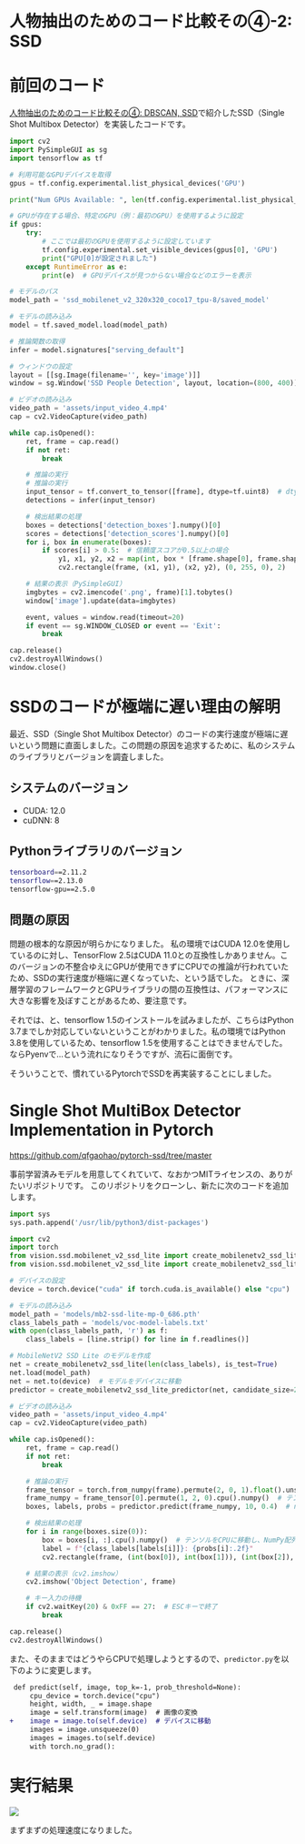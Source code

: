 # 人物抽出のためのコード比較その④-2: SSD
# 前回のコード
[人物抽出のためのコード比較その④: DBSCAN, SSD](https://zenn.dev/ykesamaru/articles/4084a7074f3fe2)で紹介したSSD（Single Shot Multibox Detector）を実装したコードです。
```python
import cv2
import PySimpleGUI as sg
import tensorflow as tf

# 利用可能なGPUデバイスを取得
gpus = tf.config.experimental.list_physical_devices('GPU')

print("Num GPUs Available: ", len(tf.config.experimental.list_physical_devices('GPU')))

# GPUが存在する場合、特定のGPU（例：最初のGPU）を使用するように設定
if gpus:
    try:
        # ここでは最初のGPUを使用するように設定しています
        tf.config.experimental.set_visible_devices(gpus[0], 'GPU')
        print("GPU[0]が設定されました")
    except RuntimeError as e:
        print(e)  # GPUデバイスが見つからない場合などのエラーを表示

# モデルのパス
model_path = 'ssd_mobilenet_v2_320x320_coco17_tpu-8/saved_model'

# モデルの読み込み
model = tf.saved_model.load(model_path)

# 推論関数の取得
infer = model.signatures["serving_default"]

# ウィンドウの設定
layout = [[sg.Image(filename='', key='image')]]
window = sg.Window('SSD People Detection', layout, location=(800, 400))

# ビデオの読み込み
video_path = 'assets/input_video_4.mp4'
cap = cv2.VideoCapture(video_path)

while cap.isOpened():
    ret, frame = cap.read()
    if not ret:
        break

    # 推論の実行
    # 推論の実行
    input_tensor = tf.convert_to_tensor([frame], dtype=tf.uint8)  # dtypeを追加
    detections = infer(input_tensor)

    # 検出結果の処理
    boxes = detections['detection_boxes'].numpy()[0]
    scores = detections['detection_scores'].numpy()[0]
    for i, box in enumerate(boxes):
        if scores[i] > 0.5:  # 信頼度スコアが0.5以上の場合
            y1, x1, y2, x2 = map(int, box * [frame.shape[0], frame.shape[1], frame.shape[0], frame.shape[1]])
            cv2.rectangle(frame, (x1, y1), (x2, y2), (0, 255, 0), 2)

    # 結果の表示（PySimpleGUI）
    imgbytes = cv2.imencode('.png', frame)[1].tobytes()
    window['image'].update(data=imgbytes)

    event, values = window.read(timeout=20)
    if event == sg.WINDOW_CLOSED or event == 'Exit':
        break

cap.release()
cv2.destroyAllWindows()
window.close()
```

# SSDのコードが極端に遅い理由の解明

最近、SSD（Single Shot Multibox Detector）のコードの実行速度が極端に遅いという問題に直面しました。この問題の原因を追求するために、私のシステムのライブラリとバージョンを調査しました。

## システムのバージョン
- CUDA: 12.0
- cuDNN: 8

## Pythonライブラリのバージョン
```bash
tensorboard==2.11.2
tensorflow==2.13.0
tensorflow-gpu==2.5.0
```

## 問題の原因

問題の根本的な原因が明らかになりました。
私の環境ではCUDA 12.0を使用しているのに対し、TensorFlow 2.5はCUDA 11.0との互換性しかありません。このバージョンの不整合ゆえにGPUが使用できずにCPUでの推論が行われていたため、SSDの実行速度が極端に遅くなっていた、という話でした。
ときに、深層学習のフレームワークとGPUライブラリの間の互換性は、パフォーマンスに大きな影響を及ぼすことがあるため、要注意です。

それでは、と、tensorflow 1.5のインストールを試みましたが、こちらはPython 3.7までしか対応していないということがわかりました。私の環境ではPython 3.8を使用しているため、tensorflow 1.5を使用することはできませんでした。
ならPyenvで…という流れになりそうですが、流石に面倒です。

そういうことで、慣れているPytorchでSSDを再実装することにしました。


# Single Shot MultiBox Detector Implementation in Pytorch

https://github.com/qfgaohao/pytorch-ssd/tree/master

事前学習済みモデルを用意してくれていて、なおかつMITライセンスの、ありがたいリポジトリです。
このリポジトリをクローンし、新たに次のコードを追加します。

```python
import sys
sys.path.append('/usr/lib/python3/dist-packages')

import cv2
import torch
from vision.ssd.mobilenet_v2_ssd_lite import create_mobilenetv2_ssd_lite_predictor
from vision.ssd.mobilenet_v2_ssd_lite import create_mobilenetv2_ssd_lite

# デバイスの設定
device = torch.device("cuda" if torch.cuda.is_available() else "cpu")

# モデルの読み込み
model_path = 'models/mb2-ssd-lite-mp-0_686.pth'
class_labels_path = 'models/voc-model-labels.txt'
with open(class_labels_path, 'r') as f:
    class_labels = [line.strip() for line in f.readlines()]

# MobileNetV2 SSD Lite のモデルを作成
net = create_mobilenetv2_ssd_lite(len(class_labels), is_test=True)
net.load(model_path)
net = net.to(device)  # モデルをデバイスに移動
predictor = create_mobilenetv2_ssd_lite_predictor(net, candidate_size=200)

# ビデオの読み込み
video_path = 'assets/input_video_4.mp4'
cap = cv2.VideoCapture(video_path)

while cap.isOpened():
    ret, frame = cap.read()
    if not ret:
        break

    # 推論の実行
    frame_tensor = torch.from_numpy(frame).permute(2, 0, 1).float().unsqueeze(0).to(device)
    frame_numpy = frame_tensor[0].permute(1, 2, 0).cpu().numpy()  # テンソルをnumpy配列に変換
    boxes, labels, probs = predictor.predict(frame_numpy, 10, 0.4)  # numpy配列を渡す

    # 検出結果の処理
    for i in range(boxes.size(0)):
        box = boxes[i, :].cpu().numpy()  # テンソルをCPUに移動し、NumPy配列に変換
        label = f"{class_labels[labels[i]]}: {probs[i]:.2f}"
        cv2.rectangle(frame, (int(box[0]), int(box[1])), (int(box[2]), int(box[3])), (0, 255, 0), 2)

    # 結果の表示（cv2.imshow）
    cv2.imshow('Object Detection', frame)

    # キー入力の待機
    if cv2.waitKey(20) & 0xFF == 27:  # ESCキーで終了
        break

cap.release()
cv2.destroyAllWindows()
```

また、そのままではどうやらCPUで処理しようとするので、`predictor.py`を以下のように変更します。
```diff
 def predict(self, image, top_k=-1, prob_threshold=None):
     cpu_device = torch.device("cpu")
     height, width, _ = image.shape
     image = self.transform(image)  # 画像の変換
+    image = image.to(self.device)  # デバイスに移動
     images = image.unsqueeze(0)
     images = images.to(self.device)
     with torch.no_grad():
```

# 実行結果
![](assets/ssd_pytorch.gif)

まずまずの処理速度になりました。
